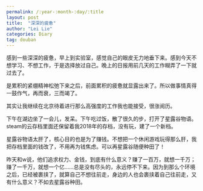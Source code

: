 ```yaml
---
permalink: /:year-:month-:day/:title
layout: post
title:  "深深的疲惫"
author: "Lei Lie"
categories: Diary
tag: douban
---
```


感到一些深深的疲惫，早上到实验室，感觉自己的眼皮无力地垂下来。感到今天不想学习、不想工作，于是选择放过自己。晚上的日报用前几天的工作糊弄了一下就过去了。

是累积的紧绷精神松弛下来之后，前面累积的疲惫就显露出来了。所以做事情真得一鼓作气，再而衰，三而竭了。

其实让我继续在北京待着进行那么高强度的工作我也能接受，很涨阅历。

下午在湖边坐了一会儿，发呆。下午吃过饭，散了很久的步，打开了星露谷物语。steam的云存档里面还保留着我2018年的存档，没有玩，建了一个新档。

星露谷物语太肝了，核心目的也是为了赚钱。不想把一个休闲游戏玩得那么肝，我把存档里面的钱改了，不用再为钱焦虑。可以再星露谷随便种田了！

昨天和w说，他们追求权力、金钱，到底有什么意义？赚了一百万，就想一千万；赚了一千万，就想一个亿……总是没有尽头的，永远停不下来。因为到那么个环境之后，已经被裹挟了，就算自己不想往前走，身边的人也会裹挟着自己往前走，又有什么意义？不如去星露谷种田。